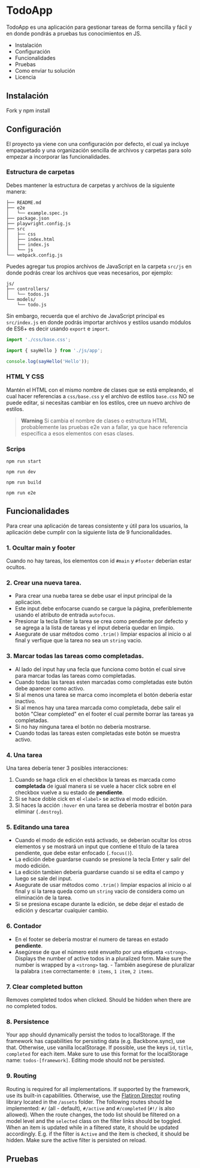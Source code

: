 # TodoApp

TodoApp es una aplicación para gestionar tareas de forma sencilla y fácil y en donde pondrás a pruebas tus conocimientos en JS.

- Instalación
- Configuración
- Funcionalidades
- Pruebas
- Como enviar tu solución
- Licencia

## Instalación

Fork y npm install

## Configuración

El proyecto ya viene con una configuración por defecto, el cual ya incluye empaquetado y una organización sencilla de archivos y carpetas para solo empezar a incorporar las funcionalidades.

### Estructura de carpetas

Debes mantener la estructura de carpetas y archivos de la siguiente manera:

```
├── README.md
├── e2e
│   └── example.spec.js
├── package.json
├── playwright.config.js
├── src
│   ├── css
│   ├── index.html
│   ├── index.js
│   └── js
└── webpack.config.js
```

Puedes agregar tus propios archivos de JavaScript en la carpeta `src/js` en donde podrás crear los archivos que veas necesarios, por ejemplo:

```
js/
├── controllers/
│   └── todos.js
└── models/
    └── todo.js
```

Sin embargo, recuerda que el archivo de JavaScript principal es `src/index.js` en donde podrás importar archivos y estilos usando módulos de ES6+ es decir usando `export` e `import`.

```js
import './css/base.css';

import { sayHello } from './js/app';

console.log(sayHello('Hello'));
```

### HTML Y CSS

Mantén el HTML con el mismo nombre de clases que se está empleando, el cual hacer referencias a  `css/base.css` y el archivo de estilos `base.css` NO se puede editar, si necesitas cambiar en los estilos, cree un nuevo archivo de estilos.

> **Warning**
> Si cambia el nombre de clases o estructura HTML probablemente las pruebas e2e van a fallar, ya que hace referencia específica a esos elementos con esas clases.


### Scrips

```
npm run start
```

```
npm run dev
```

```
npm run build
```

```
npm run e2e
```


## Funcionalidades

Para crear una aplicación de tareas consistente y útil para los usuarios, la aplicación debe cumplir con la siguiente lista de  9 funcionalidades.

### 1. Ocultar main y footer

Cuando no hay tareas, los elementos con id `#main` y `#footer` deberían estar ocultos.
### 2. Crear una nueva tarea.

- Para crear una nueba tarea se debe usar el input principal de la aplicacion.
- Este input debe enfocarse cuando se cargue la página, preferiblemente usando el atributo de entrada `autofocus`.
- Presionar la tecla Enter la tarea se crea como pendiente por defecto y se agrega a la lista de tareas y el input debería quedar en limpio.
- Asegurate de usar métodos como `.trim()` limpiar espacios al inicio o al final y verfique que la tarea no sea un `string` vacio.

### 3. Marcar todas las tareas como completadas.

- Al lado del input hay una fecla que funciona como botón el cual sirve para marcar todas las tareas como completadas.
- Cuando todas las tareas esten marcadas como completadas este butón debe aparecer como activo.
- Si al menos una tarea se marca como incompleta el botón debería estar inactivo.
- Si al menos hay una tarea marcada como completada, debe salir el botón "Clear completed" en el footer el cual permite borrar las tareas ya completadas.
- Si no hay ninguna tarea el botón no debería mostrarse.
- Cuando todas las tareas esten completadas este botón se muestra activo.

### 4. Una tarea

Una tarea debería tener 3 posibles interacciones:

1. Cuando se haga click en el checkbox la tareas es marcada como **completada** de igual manera si se vuele a hacer click sobre en el checkbox vuelve a su estado de **pendiente**.
2. Si se hace doble cick en el  `<label>` se activa el modo edición.
3. Si haces la acción `:hover` en una tarea se debería mostrar el botón para eliminar (`.destroy`).

### 5. Editando una tarea

- Cuando el modo de edición está activado, se deberían ocultar los otros elementos y se mostrará un input que contiene el título de la tarea pendiente, que debe estar enfocado (`.focus()`).
- La edición debe guardarse cuando se presione la tecla Enter y salir del modo edición.
- La edición tambien debería guardarse cuando si se edita el campo y luego se sale del input.
- Asegurate de usar métodos como `.trim()` limpiar espacios al inicio o al final y si la tarea queda como un `string` vacio de considera como un eliminación de la tarea.
- Si se presiona escape durante la edición, se debe dejar el estado de edición y descartar cualquier cambio.

### 6. Contador

- En el footer se debería mostrar el numero de tareas en estado **pendiente**.
- Asegúrese de que el número esté envuelto por una etiqueta `<strong>`.
Displays the number of active todos in a pluralized form. Make sure the number is wrapped by a `<strong>` tag. - También asegúrese de pluralizar la palabra `item` correctamente: `0 items`, `1 item`, `2 items`.

### 7. Clear completed button

Removes completed todos when clicked. Should be hidden when there are no completed todos.

### 8. Persistence

Your app should dynamically persist the todos to localStorage. If the framework has capabilities for persisting data (e.g. Backbone.sync), use that. Otherwise, use vanilla localStorage. If possible, use the keys `id`, `title`, `completed` for each item. Make sure to use this format for the localStorage name: `todos-[framework]`. Editing mode should not be persisted.

### 9. Routing

Routing is required for all implementations. If supported by the framework, use its built-in capabilities. Otherwise, use the  [Flatiron Director](https://github.com/flatiron/director) routing library located in the `/assets` folder. The following routes should be implemented: `#/` (all - default), `#/active` and `#/completed` (`#!/` is also allowed). When the route changes, the todo list should be filtered on a model level and the `selected` class on the filter links should be toggled. When an item is updated while in a filtered state, it should be updated accordingly. E.g. if the filter is `Active` and the item is checked, it should be hidden. Make sure the active filter is persisted on reload.

## Pruebas
